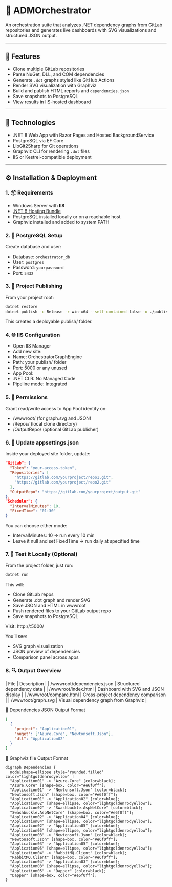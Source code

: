 # 🧠 ADMOrchestrator

An orchestration suite that analyzes .NET dependency graphs from GitLab repositories and generates live dashboards with SVG visualizations and structured JSON output.

---

## 🚀 Features

- Clone multiple GitLab repositories
- Parse NuGet, DLL, and COM dependencies
- Generate `.dot` graphs styled like GitHub Actions
- Render SVG visualization with Graphviz
- Build and publish HTML reports and `dependencies.json`
- Save snapshots to PostgreSQL
- View results in IIS-hosted dashboard

---

## 🔧 Technologies

- .NET 8 Web App with Razor Pages and Hosted BackgroundService
- PostgreSQL via EF Core
- LibGit2Sharp for Git operations
- Graphviz CLI for rendering `.dot` files
- IIS or Kestrel-compatible deployment

---

## ⚙️ Installation & Deployment

### 1. 📦 Requirements

- Windows Server with **IIS**
- [.NET 8 Hosting Bundle](https://aka.ms/dotnet-hosting)
- PostgreSQL installed locally or on a reachable host
- Graphviz installed and added to system PATH

### 2. 🔐 PostgreSQL Setup

Create database and user:

- Database: `orchestrator_db`
- User: `postgres`
- Password: `yourpassword`
- Port: `5432`

### 3. 🧱 Project Publishing

From your project root:

```bash
dotnet restore
dotnet publish -c Release -r win-x64 --self-contained false -o ./publish
```

This creates a deployable publish/ folder.

### 4. 🌐 IIS Configuration

- Open IIS Manager
- Add new site:
- Name: OrchestratorGraphEngine
- Path: your publish/ folder
- Port: 5000 or any unused
- App Pool:
- .NET CLR: No Managed Code
- Pipeline mode: Integrated

### 5. 🔏 Permissions

Grant read/write access to App Pool identity on:
- /wwwroot/ (for graph.svg and JSON)
- /Repos/ (local clone directory)
- /OutputRepo/ (optional GitLab publisher)

### 6. 🔐 Update appsettings.json
Inside your deployed site folder, update:

```json
"GitLab": {
  "Token": "your-access-token",
  "Repositories": [
    "https://gitlab.com/yourproject/repo1.git",
    "https://gitlab.com/yourproject/repo2.git"
  ],
  "OutputRepo": "https://gitlab.com/yourproject/output.git"
},
"Scheduler": {
  "IntervalMinutes": 10,
  "FixedTime": "01:30"
}
```

You can choose either mode:
- IntervalMinutes: 10 → run every 10 min
- Leave it null and set FixedTime → run daily at specified time

### 7. 🧠 Test it Locally (Optional)
From the project folder, just run:

```bash
dotnet run
```

This will:
- Clone GitLab repos
- Generate .dot graph and render SVG
- Save JSON and HTML in wwwroot
- Push rendered files to your GitLab output repo
- Save snapshots to PostgreSQL

Visit:
http://<your-server>:5000/

You’ll see:
- SVG graph visualization
- JSON preview of dependencies
- Comparison panel across apps

### 8. 🔍 Output Overview
| File | Description | 
| /wwwroot/dependencies.json | Structured dependency data | 
| /wwwroot/index.html | Dashboard with SVG and JSON display | 
| /wwwroot/compare.html | Cross-project dependency comparison | 
| /wwwroot/graph.svg | Visual dependency graph from Graphviz | 


🧾 Dependencies JSON Output Format
```json
[
  {
    "project": "Application01",
    "nuget": ["Azure.Core", "Newtonsoft.Json"],
    "dll": "Application02"
  }
]
```
🧾 Graphviz file Output Format
```graphviz
digraph Dependencies {
  node[shape=ellipse style="rounded,filled" color="lightgoldenrodyellow" ]
  "Application01" -> "Azure.Core" [color=black];
  "Azure.Core" [shape=box, color="#e6f0ff"];
  "Application01" -> "Newtonsoft.Json" [color=black];
  "Newtonsoft.Json" [shape=box, color="#e6f0ff"];
  "Application01" -> "Application02" [color=blue];
  "Application02" [shape=ellipse, color="lightgoldenrodyellow"];
  "Application02" -> "Swashbuckle.AspNetCore" [color=black];
  "Swashbuckle.AspNetCore" [shape=box, color="#e6f0ff"];
  "Application02" -> "Application04" [color=blue];
  "Application04" [shape=ellipse, color="lightgoldenrodyellow"];
  "Application02" -> "Application05" [color=blue];
  "Application05" [shape=ellipse, color="lightgoldenrodyellow"];
  "Application03" -> "Newtonsoft.Json" [color=black];
  "Newtonsoft.Json" [shape=box, color="#e6f0ff"];
  "Application03" -> "Application05" [color=blue];
  "Application05" [shape=ellipse, color="lightgoldenrodyellow"];
  "Application04" -> "RabbitMQ.Client" [color=black];
  "RabbitMQ.Client" [shape=box, color="#e6f0ff"];
  "Application04" -> "Application03" [color=blue];
  "Application03" [shape=ellipse, color="lightgoldenrodyellow"];
  "Application05" -> "Dapper" [color=black];
  "Dapper" [shape=box, color="#e6f0ff"];
}
```


